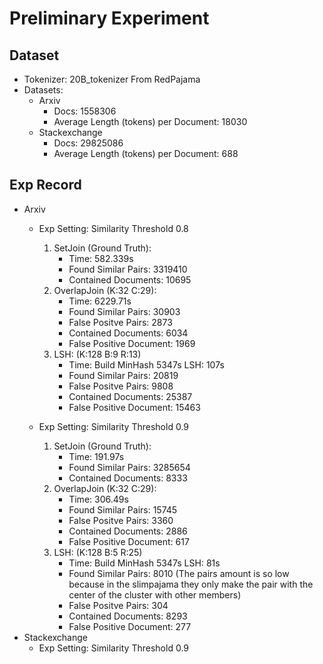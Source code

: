 # Preliminary Experiment

## Dataset
- Tokenizer: 20B_tokenizer From RedPajama
- Datasets:
    - Arxiv 
        - Docs: 1558306 
        - Average Length (tokens) per Document: 18030
    - Stackexchange
        - Docs: 29825086 
        - Average Length (tokens) per Document: 688


## Exp Record
- Arxiv
    - Exp Setting: Similarity Threshold 0.8
        1. SetJoin (Ground Truth): 
            - Time: 582.339s
            - Found Similar Pairs: 3319410 
            - Contained Documents: 10695 
        2. OverlapJoin (K:32 C:29):
            - Time:  6229.71s
            - Found Similar Pairs: 30903  
            - False Positve Pairs: 2873  
            - Contained Documents: 6034 
            - False Positive Document: 1969
        3. LSH: (K:128 B:9 R:13)
            - Time: Build MinHash 5347s LSH: 107s
            - Found Similar Pairs: 20819     
            - False Positve Pairs: 9808   
            - Contained Documents: 25387  
            - False Positive Document: 15463 

    - Exp Setting: Similarity Threshold 0.9
        1. SetJoin (Ground Truth): 
            - Time: 191.97s
            - Found Similar Pairs: 3285654 
            - Contained Documents: 8333  
        2. OverlapJoin (K:32 C:29):
            - Time: 306.49s
            - Found Similar Pairs: 15745  
            - False Positve Pairs: 3360   
            - Contained Documents: 2886 
            - False Positive Document: 617 
        3. LSH: (K:128 B:5 R:25)
            - Time: Build MinHash 5347s LSH: 81s
            - Found Similar Pairs: 8010 (The pairs amount is so low because in the slimpajama they only make the pair with the center of the cluster with other members)  
            - False Positve Pairs: 304
            - Contained Documents: 8293 
            - False Positive Document: 277 
- Stackexchange
    - Exp Setting: Similarity Threshold 0.9
        
